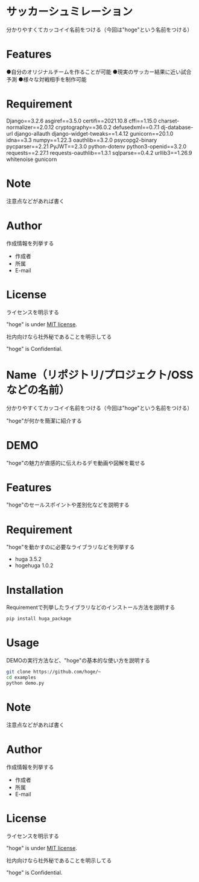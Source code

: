 
# サッカーシュミレーション

分かりやすくてカッコイイ名前をつける（今回は"hoge"という名前をつける）


# Features
●自分のオリジナルチームを作ることが可能
●現実のサッカー結果に近い試合予測
●様々な対戦相手を制作可能

# Requirement

Django==3.2.6
asgiref==3.5.0
certifi==2021.10.8
cffi==1.15.0
charset-normalizer==2.0.12
cryptography==36.0.2
defusedxml==0.7.1
dj-database-url
django-allauth
django-widget-tweaks==1.4.12
gunicorn==20.1.0
idna==3.3
numpy==1.22.3
oauthlib==3.2.0
psycopg2-binary
pycparser==2.21
PyJWT==2.3.0
python-dotenv
python3-openid==3.2.0
requests==2.27.1
requests-oauthlib==1.3.1
sqlparse==0.4.2
urllib3==1.26.9
whitenoise
gunicorn

# Note

注意点などがあれば書く

# Author

作成情報を列挙する

* 作成者
* 所属
* E-mail

# License
ライセンスを明示する

"hoge" is under [MIT license](https://en.wikipedia.org/wiki/MIT_License).

社内向けなら社外秘であることを明示してる

"hoge" is Confidential.

# Name（リポジトリ/プロジェクト/OSSなどの名前）
 
分かりやすくてカッコイイ名前をつける（今回は"hoge"という名前をつける）
 
"hoge"が何かを簡潔に紹介する
 
# DEMO
 
"hoge"の魅力が直感的に伝えわるデモ動画や図解を載せる
 
# Features
 
"hoge"のセールスポイントや差別化などを説明する
 
# Requirement
 
"hoge"を動かすのに必要なライブラリなどを列挙する
 
* huga 3.5.2
* hogehuga 1.0.2
 
# Installation
 
Requirementで列挙したライブラリなどのインストール方法を説明する
 
```bash
pip install huga_package
```
 
# Usage
 
DEMOの実行方法など、"hoge"の基本的な使い方を説明する
 
```bash
git clone https://github.com/hoge/~
cd examples
python demo.py
```
 
# Note
 
注意点などがあれば書く
 
# Author
 
作成情報を列挙する
 
* 作成者
* 所属
* E-mail
 
# License
ライセンスを明示する
 
"hoge" is under [MIT license](https://en.wikipedia.org/wiki/MIT_License).
 
社内向けなら社外秘であることを明示してる
 
"hoge" is Confidential.